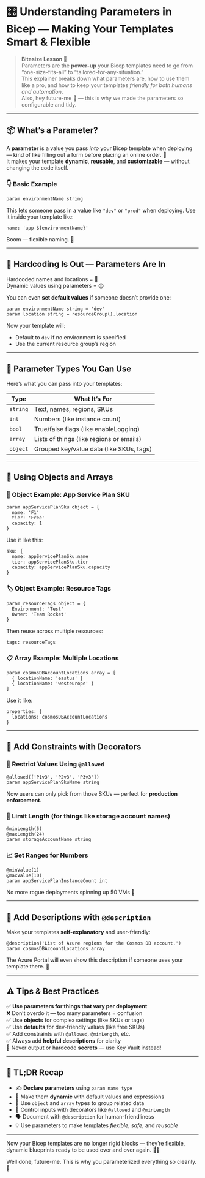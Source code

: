 # 🎛️ Understanding Parameters in Bicep — Making Your Templates Smart & Flexible

> **Bitesize Lesson 🍬**  
Parameters are the **power-up** your Bicep templates need to go from “one-size-fits-all” to “tailored-for-any-situation.”  
This explainer breaks down what parameters are, how to use them like a pro, and how to keep your templates *friendly for both humans and automation*.  
Also, hey future-me 👋 — this is why we made the parameters so configurable and tidy.

---

## 📦 What’s a Parameter?

A **parameter** is a value you pass *into* your Bicep template when deploying — kind of like filling out a form before placing an online order. 🛒  
It makes your template **dynamic**, **reusable**, and **customizable** — without changing the code itself.

### 👇 Basic Example

```bicep
param environmentName string
```

This lets someone pass in a value like `"dev"` or `"prod"` when deploying. Use it inside your template like:

```bicep
name: 'app-${environmentName}'
```

Boom — flexible naming. 🎯

---

## 🛑 Hardcoding Is Out — Parameters Are In

Hardcoded names and locations = 😬  
Dynamic values using parameters = 😍

You can even **set default values** if someone doesn’t provide one:

```bicep
param environmentName string = 'dev'
param location string = resourceGroup().location
```

Now your template will:
- Default to `dev` if no environment is specified
- Use the current resource group’s region

---

## 🧠 Parameter Types You Can Use

Here’s what you can pass into your templates:

| Type     | What It’s For                           |
|----------|------------------------------------------|
| `string` | Text, names, regions, SKUs               |
| `int`    | Numbers (like instance count)            |
| `bool`   | True/false flags (like enableLogging)    |
| `array`  | Lists of things (like regions or emails) |
| `object` | Grouped key/value data (like SKUs, tags) |

---

## 🧱 Using Objects and Arrays

### 🧰 Object Example: App Service Plan SKU

```bicep
param appServicePlanSku object = {
  name: 'F1'
  tier: 'Free'
  capacity: 1
}
```

Use it like this:

```bicep
sku: {
  name: appServicePlanSku.name
  tier: appServicePlanSku.tier
  capacity: appServicePlanSku.capacity
}
```

### 🏷️ Object Example: Resource Tags

```bicep
param resourceTags object = {
  Environment: 'Test'
  Owner: 'Team Rocket'
}
```

Then reuse across multiple resources:

```bicep
tags: resourceTags
```

### 📋 Array Example: Multiple Locations

```bicep
param cosmosDBAccountLocations array = [
  { locationName: 'eastus' }
  { locationName: 'westeurope' }
]
```

Use it like:

```bicep
properties: {
  locations: cosmosDBAccountLocations
}
```

---

## 🧩 Add Constraints with Decorators

### 🎯 Restrict Values Using `@allowed`

```bicep
@allowed(['P1v3', 'P2v3', 'P3v3'])
param appServicePlanSkuName string
```

Now users can only pick from those SKUs — perfect for **production enforcement**.

### 🔐 Limit Length (for things like storage account names)

```bicep
@minLength(5)
@maxLength(24)
param storageAccountName string
```

### 📈 Set Ranges for Numbers

```bicep
@minValue(1)
@maxValue(10)
param appServicePlanInstanceCount int
```

No more rogue deployments spinning up 50 VMs 🚨

---

## 📝 Add Descriptions with `@description`

Make your templates **self-explanatory** and user-friendly:

```bicep
@description('List of Azure regions for the Cosmos DB account.')
param cosmosDBAccountLocations array
```

The Azure Portal will even show this description if someone uses your template there. 💬

---

## ⚠️ Tips & Best Practices

✅ **Use parameters for things that vary per deployment**  
❌ Don’t overdo it — too many parameters = confusion  
✅ Use **objects** for complex settings (like SKUs or tags)  
✅ Use **defaults** for dev-friendly values (like free SKUs)  
✅ Add constraints with `@allowed`, `@minLength`, etc.  
✅ Always add **helpful descriptions** for clarity  
🚫 Never output or hardcode **secrets** — use Key Vault instead!

---

## 🎯 TL;DR Recap

- ✍️ **Declare parameters** using `param name type`
- 🔁 Make them **dynamic** with default values and expressions
- 🧱 Use `object` and `array` types to group related data
- 🎯 Control inputs with decorators like `@allowed` and `@minLength`
- 🗣️ Document with `@description` for human-friendliness
- 💡 Use parameters to make templates *flexible*, *safe*, and *reusable*

---

Now your Bicep templates are no longer rigid blocks — they’re flexible, dynamic blueprints ready to be used over and over again. 🧠💥

Well done, future-me. This is why you parameterized everything so cleanly. 🙌
